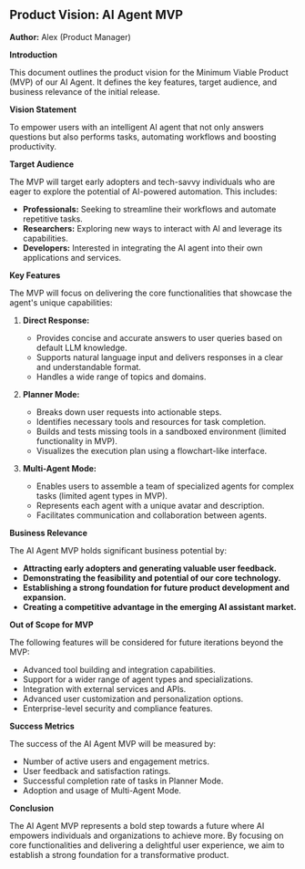 ## Product Vision: AI Agent MVP

**Author:** Alex (Product Manager)

**Introduction**

This document outlines the product vision for the Minimum Viable Product (MVP) of our AI Agent. It defines the key features, target audience, and business relevance of the initial release. 


**Vision Statement**

To empower users with an intelligent AI agent that not only answers questions but also performs tasks, automating workflows and boosting productivity.


**Target Audience**

The MVP will target early adopters and tech-savvy individuals who are eager to explore the potential of AI-powered automation. This includes:

* **Professionals:**  Seeking to streamline their workflows and automate repetitive tasks.
* **Researchers:**  Exploring new ways to interact with AI and leverage its capabilities.
* **Developers:**  Interested in integrating the AI agent into their own applications and services.


**Key Features**

The MVP will focus on delivering the core functionalities that showcase the agent's unique capabilities:

1. **Direct Response:**
    *  Provides concise and accurate answers to user queries based on default LLM knowledge.
    *  Supports natural language input and delivers responses in a clear and understandable format.
    *  Handles a wide range of topics and domains.

2. **Planner Mode:**
    *  Breaks down user requests into actionable steps.
    *  Identifies necessary tools and resources for task completion.
    *  Builds and tests missing tools in a sandboxed environment (limited functionality in MVP).
    *  Visualizes the execution plan using a flowchart-like interface.

3. **Multi-Agent Mode:**
    *  Enables users to assemble a team of specialized agents for complex tasks (limited agent types in MVP).
    *  Represents each agent with a unique avatar and description.
    *  Facilitates communication and collaboration between agents.


**Business Relevance**

The AI Agent MVP holds significant business potential by:

* **Attracting early adopters and generating valuable user feedback.**
* **Demonstrating the feasibility and potential of our core technology.**
* **Establishing a strong foundation for future product development and expansion.**
* **Creating a competitive advantage in the emerging AI assistant market.**


**Out of Scope for MVP**

The following features will be considered for future iterations beyond the MVP:

*  Advanced tool building and integration capabilities.
*  Support for a wider range of agent types and specializations.
*  Integration with external services and APIs.
*  Advanced user customization and personalization options.
*  Enterprise-level security and compliance features.


**Success Metrics**

The success of the AI Agent MVP will be measured by:

*  Number of active users and engagement metrics.
*  User feedback and satisfaction ratings.
*  Successful completion rate of tasks in Planner Mode.
*  Adoption and usage of Multi-Agent Mode.


**Conclusion**

The AI Agent MVP represents a bold step towards a future where AI empowers individuals and organizations to achieve more. By focusing on core functionalities and delivering a delightful user experience, we aim to establish a strong foundation for a transformative product. 